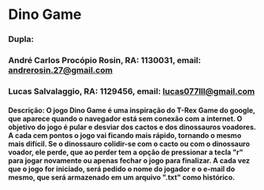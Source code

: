 # Dino Game
### Dupla:
### André Carlos Procópio Rosin, RA: 1130031, email: andrerosin.27@gmail.com
### Lucas Salvalaggio, RA: 1129456, email: lucas077lll@gmail.com
#### Descrição: O jogo Dino Game é uma inspiração do T-Rex Game do google, que aparece quando o navegador está sem conexão com a internet. O objetivo do jogo é pular e desviar dos cactos e dos dinossauros voadores. A cada cem pontos o jogo vai ficando mais rápido, tornando o mesmo mais difícil. Se o dinossauro colidir-se com o cacto ou com o dinossauro voador, ele perde, que ao perder tem a opção de pressionar a tecla "r" para jogar novamente ou apenas fechar o jogo para finalizar. A cada vez que o jogo for iniciado, será pedido o nome do jogador e o e-mail do mesmo, que será armazenado em um arquivo ".txt" como histórico.
